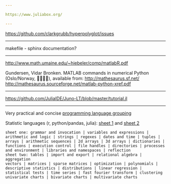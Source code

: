 ```yaml
---

https://www.juliabox.org/

---
```


https://github.com/clarkgrubb/hyperpolyglot/issues

---

makefile - sphinx documentation?

---

http://www.math.umaine.edu/~hiebeler/comp/matlabR.pdf

Gundersen, Vidar Bronken. MATLAB commands in numerical Python (Oslo/Norway, ), available from: http://mathesaurus.sf.net/
http://mathesaurus.sourceforge.net/matlab-python-xref.pdf

---


https://github.com/JuliaIDE/Juno-LT/blob/master/tutorial.jl

---

Very practical and concise [programming language grouping](http://hyperpolyglot.org/)

Statistic languages (r, python/pandas, julia): [sheet 1](http://hyperpolyglot.org/numerical-analysis) and [sheet 2](http://hyperpolyglot.org/numerical-analysis2)

```
sheet one: grammar and invocation | variables and expressions | arithmetic and logic | strings | regexes | dates and time | tuples | arrays | arithmetic sequences | 2d arrays | 3d arrays | dictionaries | functions | execution control | file handles | directories | processes and environment | libraries and namespaces | reflection
sheet two: tables | import and export | relational algebra | aggregation
vectors | matrices | sparse matrices | optimization | polynomials | descriptive statistics | distributions | linear regression | statistical tests | time series | fast fourier transform | clustering
univariate charts | bivariate charts | multivariate charts
```

